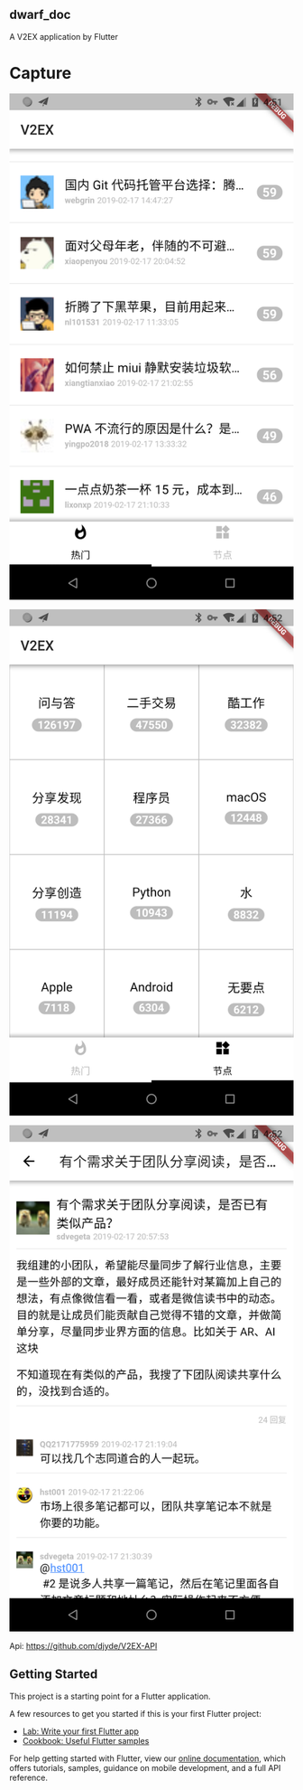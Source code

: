 ## dwarf_doc

A V2EX application by Flutter

# Capture
![Hot](https://github.com/KarelGT/DwarfDoc/blob/master/capture/device-2019-02-18-165154.png)

![Nodes](https://github.com/KarelGT/DwarfDoc/blob/master/capture/device-2019-02-18-165218.png)

![Topic](https://github.com/KarelGT/DwarfDoc/blob/master/capture/device-2019-02-18-165258.png)

Api: https://github.com/djyde/V2EX-API


## Getting Started

This project is a starting point for a Flutter application.

A few resources to get you started if this is your first Flutter project:

- [Lab: Write your first Flutter app](https://flutter.io/docs/get-started/codelab)
- [Cookbook: Useful Flutter samples](https://flutter.io/docs/cookbook)

For help getting started with Flutter, view our 
[online documentation](https://flutter.io/docs), which offers tutorials, 
samples, guidance on mobile development, and a full API reference.
